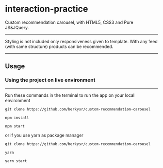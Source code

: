 # interaction-practice
Custom recommendation carousel, with HTML5, CSS3 and Pure JS&JQuery. 

---

Styling is not included only responsiveness given to template.
With any feed (with same structure) products can be recommended.

---

## Usage

### Using the project on live environment

---

Run these commands in the terminal to run the app on your local environment

    git clone https://github.com/berkysr/custom-recommendation-carousel

    npm install

    npm start

or if you use yarn as package manager

    git clone https://github.com/berkysr/custom-recommendation-carousel
    
    yarn

    yarn start
